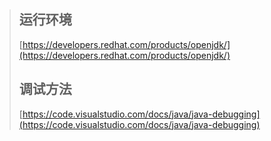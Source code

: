 > ## 运行环境
>
> [https://developers.redhat.com/products/openjdk/](https://developers.redhat.com/products/openjdk/)
>
> ## 调试方法
>
> [https://code.visualstudio.com/docs/java/java-debugging](https://code.visualstudio.com/docs/java/java-debugging)
